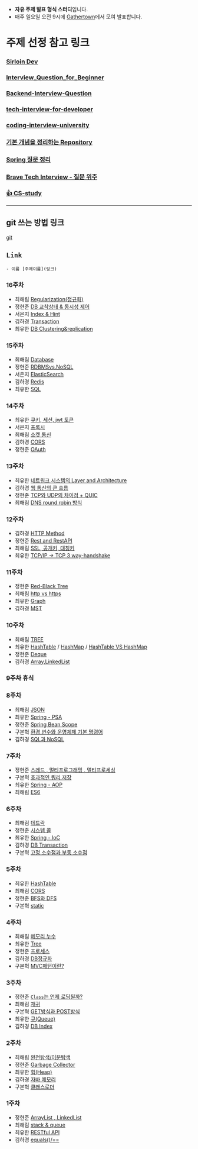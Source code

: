 - **자유 주제 발표 형식 스터디**입니다.
- 매주 일요일 오전 9시에 [Gathertown](https://app.gather.town/app/c5wtq7YODt9Kda0p/dev-study)에서 모여 발표합니다.

# 주제 선정 참고 링크

### [Sirloin Dev](https://github.com/sirloin-dev/meatplatform/blob/master/job-description/interview-questions.adoc)
### [Interview_Question_for_Beginner](https://github.com/JaeYeopHan/Interview_Question_for_Beginner)
### [Backend-Interview-Question](https://github.com/ksundong/backend-interview-question)
### [tech-interview-for-developer](https://github.com/gyoogle/tech-interview-for-developer)
### [coding-interview-university](https://github.com/jwasham/coding-interview-university)
### [기본 개념을 정리하는 Repository](https://github.com/WeareSoft/tech-interview)
### [Spring 질문 정리](https://sequoia-woolen-f12.notion.site/Spring-f3307e6f46ef4fe5a592a0c5e23e640f)
### [Brave Tech Interview - 질문 위주](https://github.com/brave-people/brave-tech-interview)
### [👍 CS-study](https://github.com/CS-studi/CS-study)

***
## **git 쓰는 방법 링크**
[git](https://livecoding.tistory.com/19)
## `Link`

```
- 이름 [주제이름](링크)
```

### 16주차

- 최해림 [Regularization(정규화)](https://seaweeed.tistory.com/58)
- 정현준 [DB 교착상태 & 동시성 제어](https://jdalma.github.io/docs/algorithmTheory/dbDeadlock/)
- 서은지 [Index & Hint](https://silverji.tistory.com/55)
- 김하경 [Transaction](https://velog.io/@hagyoung99/DBTransaction)
- 최유한 [DB Clustering&replication](https://c-yhhhhh.tistory.com/147)

### 15주차

- 최해림 [Database](https://seaweeed.tistory.com/57)
- 정현준 [RDBMSvs.NoSQL](https://jdalma.github.io/docs/algorithmTheory/RDBMSvsNoSQL/)
- 서은지 [ElasticSearch](https://silverji.tistory.com/54)
- 김하경 [Redis](https://velog.io/@hagyoung99/Redis)
- 최유한 [SQL](https://c-yhhhhh.tistory.com/146)


### 14주차
- 최유한 [쿠키, 세션, jwt 토큰](https://c-yhhhhh.tistory.com/145)
- 서은지 [프록시](https://silverji.tistory.com/52)
- 최해림 [소켓 통신](https://seaweeed.tistory.com/manage/newpost/?type=post&returnURL=%2Fmanage%2Fposts%2F)
- 김하경 [CORS](https://velog.io/@hagyoung99/CORS)
- 정현준 [OAuth](https://jdalma.github.io/docs/algorithmTheory/oauth/)

### 13주차
- 최유한 [네트워크 시스템의 Layer and Architecture](https://c-yhhhhh.tistory.com/144)
- 김하경 [웹 통신의 큰 흐름](https://velog.io/@hagyoung99/browserURLenter)
- 정현준 [TCP와 UDP의 차이점 + QUIC](https://jdalma.github.io/docs/algorithmTheory/tcp-udp/)
- 최해림 [DNS round robin 방식](https://www.notion.so/13-DNS-562c7c89316c491e93d2cb69f61a88d0)

### 12주차
- 김하경 [HTTP Method](https://velog.io/@hagyoung99/HTTP-Method)
- 정현준 [Rest and RestAPI](https://jdalma.github.io/docs/network/restfulapi/)
- 최해림 [SSL, 공개키, 대칭키](https://www.notion.so/12-SSL-21b590f3753041a395d453537cd9df34)
- 최유한 [TCP/IP → TCP 3 way-handshake](https://c-yhhhhh.tistory.com/143)

### 11주차
- 정현준 [Red-Black Tree](https://jdalma.github.io/docs/algorithmTheory/red-black-tree/)
- 최해림 [http vs https](https://perfect-arch-25e.notion.site/11-http-315b8813abc44bf6b4b56cb6d51efba5)
- 최유한 [Graph](https://c-yhhhhh.tistory.com/142)
- 김하경 [MST](https://velog.io/@hagyoung99/MinimumSpanningTree)

### 10주차
- 최해림 [TREE](https://www.notion.so/10-TREE-5a4ed4048c6144d89461dddabf759f7e)
- 최유한 [HashTable](https://c-yhhhhh.tistory.com/134) / 
[HashMap](https://c-yhhhhh.tistory.com/140) / 
[HashTable VS HashMap](https://c-yhhhhh.tistory.com/141)
- 정현준 [Deque](https://jdalma.github.io/docs/lab/arrayDeque/)
- 김하경 [Array,LinkedList](https://velog.io/@hagyoung99/JavaArray-LinkedList)

### ~~9주차~~ 휴식

### 8주차
- 최해림 [JSON](https://perfect-arch-25e.notion.site/8-JSON-1fcc5450ac24473a9f28fa93e64c2776)
- 최유한 [Spring - PSA](https://c-yhhhhh.tistory.com/139)
- 정현준 [Spring Bean Scope](https://jdalma.github.io/docs/spring-core/bean-scope/)
- 구본혁 [환경 변수와 운영체제 기본 명령어](https://bhgu.tistory.com/9)
- 김하경 [SQL과 NoSQL](https://velog.io/@hagyoung99/SQLNoSQL)

### 7주차
- 정현준 [스레드 , 멀티프로그래밍 , 멀티프로세싱](https://jdalma.github.io/docs/operating-system/Thread&Concurrency/)
- 구본혁 [효과적인 쿼리 저장](https://bhgu.tistory.com/8)
- 최유한 [Spring - AOP](https://c-yhhhhh.tistory.com/137)
- 최해림 [ES6](https://perfect-arch-25e.notion.site/7-ES6-19933de8864b40659e3f19f7e5a7d28d)

### 6주차
- 최해림 [데드락](https://perfect-arch-25e.notion.site/6-25a6732785b74555bad52de5c7c4f92f)
- 정현준 [시스템 콜](https://jdalma.github.io/docs/operating-system/OS-Structures/#-system-calls%EC%8B%9C%EC%8A%A4%ED%85%9C-%ED%98%B8%EC%B6%9C)
- 최유한 [Spring - IoC](https://c-yhhhhh.tistory.com/135)
- 김하경 [DB Transaction](https://velog.io/@hagyoung99/DB-Transaction)
- 구본혁 [고정 소수점과 부동 소수점](https://bhgu.tistory.com/7)

### 5주차
- 최유한 [HashTable](https://c-yhhhhh.tistory.com/134)
- 최해림 [CORS](https://www.notion.so/5-CORS-94e9feb15877406ea144f9e76764ba91)
- 정현준 [BFS와 DFS](https://jdalma.github.io/docs/algorithmTheory#그래프-탐색)
- 구본혁 [static](https://bhgu.tistory.com/6)

### 4주차
- 최해림 [메모리 누수](https://www.notion.so/4-951f5bc0dc6e419abc9aba1a365f63dd)
- 최유한 [Tree](https://c-yhhhhh.tistory.com/132)
- 정현준 [프로세스](https://jdalma.github.io/docs/operating-system/Processes/)
- 김하경 [DB정규화](https://velog.io/@hagyoung99/DB%EC%A0%95%EA%B7%9C%ED%99%94-9muac9xc)
- 구본혁 [MVC패턴이란?](https://bhgu.tistory.com/5)

### 3주차
- 정현준 [`Class`는 언제 로딩될까?](https://jdalma.github.io/docs/lab/classLoader/)
- 최해림 [재귀](https://www.notion.so/3-9c77c3b84412417f809c5abf44a1d08a)
- 구본혁 [GET방식과 POST방식](https://bhgu.tistory.com/4)
- 최유한 [큐(Queue)](https://c-yhhhhh.tistory.com/131)
- 김하경 [DB Index](https://velog.io/@hagyoung99/DB-Index)

### 2주차
- 최해림 [완전탐색/이분탐색](https://www.notion.so/2-66acd4655377432b90c159ed98a21469)
- 정현준 [Garbage Collector](https://jdalma.github.io/docs/java/garbageCollector/)
- 최유한 [힙(Heap)](https://c-yhhhhh.tistory.com/130)
- 김하경 [자바 메모리](https://velog.io/@hagyoung99/JavaMemory)
- 구본혁 [클래스로더](https://bhgu.tistory.com/3)

### 1주차
- 정현준 [ArrayList , LinkedList](https://jdalma.github.io/docs/lab/arrayList-linkedList/)
- 최해림 [stack & queue](https://www.notion.so/1-stack-queue-510a08575d5d4f1a945010b9875639a6)
- 최유한 [RESTful API](https://c-yhhhhh.tistory.com/127)
- 김하경 [equals()/==](https://velog.io/@hagyoung99/JAVAequals)

